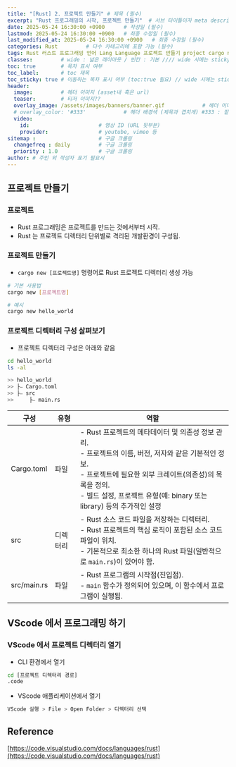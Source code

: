 ```yaml
---
title: "[Rust] 2. 프로젝트 만들기" # 제목 (필수)
excerpt: "Rust 프로그래밍의 시작, 프로젝트 만들기"  # 서브 타이틀이자 meta description (필수)
date: 2025-05-24 16:30:00 +0900      # 작성일 (필수)
lastmod: 2025-05-24 16:30:00 +0900   # 최종 수정일 (필수)
last_modified_at: 2025-05-24 16:30:00 +0900   # 최종 수정일 (필수)
categories: Rust         # 다수 카테고리에 포함 가능 (필수)
tags: Rust 러스트 프로그래밍 언어 Lang Language 프로젝트 만들기 project cargo new                    # 태그 복수개 가능 (필수)
classes:         # wide : 넓은 레이아웃 / 빈칸 : 기본 //// wide 시에는 sticky toc 불가
toc: true        # 목차 표시 여부
toc_label:       # toc 제목
toc_sticky: true # 이동하는 목차 표시 여부 (toc:true 필요) // wide 시에는 sticky toc 불가
header: 
  image:         # 헤더 이미지 (asset내 혹은 url)
  teaser:        # 티저 이미지??
  overlay_image: /assets/images/banners/banner.gif            # 헤더 이미지 (제목과 겹치게)
  # overlay_color: '#333'            # 헤더 배경색 (제목과 겹치게) #333 : 짙은 회색 (필수)
  video:
    id:                      # 영상 ID (URL 뒷부분)
    provider:                # youtube, vimeo 등
sitemap :                    # 구글 크롤링
  changefreq : daily         # 구글 크롤링
  priority : 1.0             # 구글 크롤링
author: # 주인 외 작성자 표기 필요시
---
```

<!--postNo: 20250524_003-->


## 프로젝트 만들기  

### 프로젝트  

- Rust 프로그래밍은 프로젝트를 만드는 것에서부터 시작.  
- Rust 는 프로젝트 디렉터리 단위별로 격리된 개발환경이 구성됨.  

### 프로젝트 만들기  

- `cargo new [프로젝트명]` 명령어로 Rust 프로젝트 디렉터리 생성 가능  

```bash
# 기본 사용법 
cargo new [프로젝트명]

# 예시
cargo new hello_world
```

### 프로젝트 디렉터리 구성 살펴보기  

- 프로젝트 디렉터리 구성은 아래와 같음  

```bash
cd hello_world
ls -al

>> hello_world
>> ├⎯ Cargo.toml
>> ├⎯ src
>>     ├⎯ main.rs
```

| 구성          | 유형   | 역할                                                                                                                                                           |
| ----------- | ---- | ------------------------------------------------------------------------------------------------------------------------------------------------------------ |
| Cargo.toml  | 파일   | - Rust 프로젝트의 메타데이터 및 의존성 정보 관리.<br>- 프로젝트의 이름, 버전, 저자와 같은 기본적인 정보.<br>- 프로젝트에 필요한 외부 크레이트(의존성)의 목록을 정의.<br>- 빌드 설정, 프로젝트 유형(예: binary 또는 library) 등의 추가적인 설정 |
| src         | 디렉터리 | - Rust 소스 코드 파일을 저장하는 디렉터리.  <br>- Rust 프로젝트의 핵심 로직이 포함된 소스 코드 파일이 위치.<br>- 기본적으로 최소한 하나의 Rust 파일(일반적으로 `main.rs`)이 있어야 함.                                   |
| src/main.rs | 파일   | - Rust 프로그램의 시작점(진입점).<br>- `main` 함수가 정의되어 있으며, 이 함수에서 프로그램이 실행됨.                                                                                           |

## VScode 에서 프로그래밍 하기  

### VScode 에서 프로젝트 디렉터리 열기  

- CLI 환경에서 열기  

```bash
cd [프로젝트 디렉터리 경로]
.code
```

- VScode 애플리케이션에서 열기  

```bash
VScode 실행 > File > Open Folder > 디렉터리 선택
```

## Reference  

[https://code.visualstudio.com/docs/languages/rust](https://code.visualstudio.com/docs/languages/rust)  
